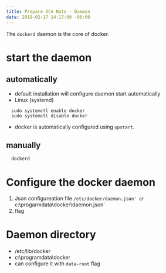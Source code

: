 ```yaml
---
title: Prepare DCA Note - Daemon
date: 2019-02-17 14:17:00 -06:00
---
```


The `dockerd` daemon is the core of docker. 
<!--more-->

# start the daemon

## automatically
 * default installation will configure daemon start automatically
 * Linux (systemd) 
~~~
  sudo systemctl enable docker
  sudo systemctl disable docker
~~~
 * docker is automatically configured using `upstart`.

 ## manually
~~~
  dockerd
~~~

# Configure the docker daemon
1. Json configureation file 
   `/etc/docker/daemon.json' or
   `c:\progarmdata\docker\daemon.json`
2. flag
   
# Daemon directory
 * /etc/lib/docker
 * c:\programdata\docker
 * can configure it with `data-root` flag